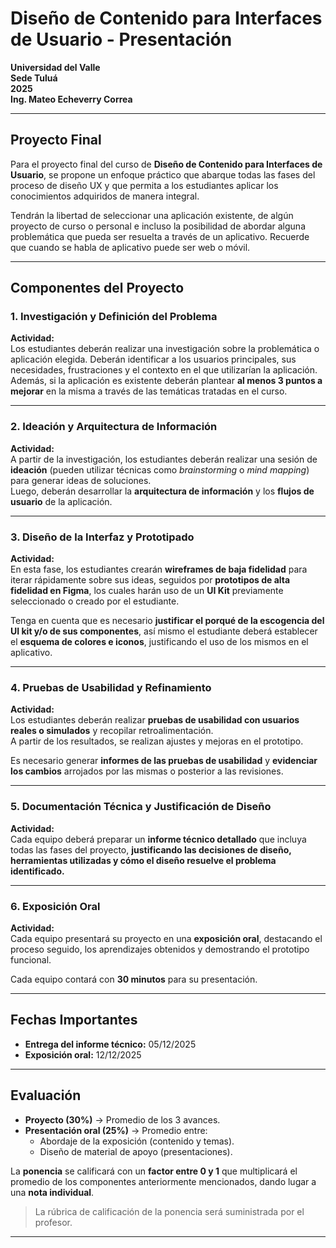 # Diseño de Contenido para Interfaces de Usuario - Presentación

**Universidad del Valle**  
**Sede Tuluá**  
**2025**  
**Ing. Mateo Echeverry Correa**

---

## Proyecto Final

Para el proyecto final del curso de **Diseño de Contenido para Interfaces de Usuario**, se propone un enfoque práctico que abarque todas las fases del proceso de diseño UX y que permita a los estudiantes aplicar los conocimientos adquiridos de manera integral.

Tendrán la libertad de seleccionar una aplicación existente, de algún proyecto de curso o personal e incluso la posibilidad de abordar alguna problemática que pueda ser resuelta a través de un aplicativo. Recuerde que cuando se habla de aplicativo puede ser web o móvil.

---

## Componentes del Proyecto

### 1. Investigación y Definición del Problema

**Actividad:**  
Los estudiantes deberán realizar una investigación sobre la problemática o aplicación elegida. Deberán identificar a los usuarios principales, sus necesidades, frustraciones y el contexto en el que utilizarían la aplicación.  
Además, si la aplicación es existente deberán plantear **al menos 3 puntos a mejorar** en la misma a través de las temáticas tratadas en el curso.

---

### 2. Ideación y Arquitectura de Información

**Actividad:**  
A partir de la investigación, los estudiantes deberán realizar una sesión de **ideación** (pueden utilizar técnicas como *brainstorming* o *mind mapping*) para generar ideas de soluciones.  
Luego, deberán desarrollar la **arquitectura de información** y los **flujos de usuario** de la aplicación.

---

### 3. Diseño de la Interfaz y Prototipado

**Actividad:**  
En esta fase, los estudiantes crearán **wireframes de baja fidelidad** para iterar rápidamente sobre sus ideas, seguidos por **prototipos de alta fidelidad en Figma**, los cuales harán uso de un **UI Kit** previamente seleccionado o creado por el estudiante.  

Tenga en cuenta que es necesario **justificar el porqué de la escogencia del UI kit y/o de sus componentes**, así mismo el estudiante deberá establecer el **esquema de colores e iconos**, justificando el uso de los mismos en el aplicativo.

---

### 4. Pruebas de Usabilidad y Refinamiento

**Actividad:**  
Los estudiantes deberán realizar **pruebas de usabilidad con usuarios reales o simulados** y recopilar retroalimentación.  
A partir de los resultados, se realizan ajustes y mejoras en el prototipo.  

Es necesario generar **informes de las pruebas de usabilidad** y **evidenciar los cambios** arrojados por las mismas o posterior a las revisiones.

---

### 5. Documentación Técnica y Justificación de Diseño

**Actividad:**  
Cada equipo deberá preparar un **informe técnico detallado** que incluya todas las fases del proyecto, **justificando las decisiones de diseño, herramientas utilizadas y cómo el diseño resuelve el problema identificado.**

---

### 6. Exposición Oral

**Actividad:**  
Cada equipo presentará su proyecto en una **exposición oral**, destacando el proceso seguido, los aprendizajes obtenidos y demostrando el prototipo funcional.  

Cada equipo contará con **30 minutos** para su presentación.

---

## Fechas Importantes

- **Entrega del informe técnico:** 05/12/2025  
- **Exposición oral:** 12/12/2025

---

## Evaluación

- **Proyecto (30%)** → Promedio de los 3 avances.  
- **Presentación oral (25%)** → Promedio entre:
  - Abordaje de la exposición (contenido y temas).
  - Diseño de material de apoyo (presentaciones).

La **ponencia** se calificará con un **factor entre 0 y 1** que multiplicará el promedio de los componentes anteriormente mencionados, dando lugar a una **nota individual**.

> La rúbrica de calificación de la ponencia será suministrada por el profesor.

---
